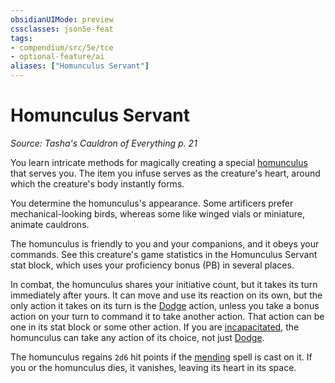 ```yaml
---
obsidianUIMode: preview
cssclasses: json5e-feat
tags:
- compendium/src/5e/tce
- optional-feature/ai
aliases: ["Homunculus Servant"]
---
```

# Homunculus Servant
*Source: Tasha's Cauldron of Everything p. 21*  

You learn intricate methods for magically creating a special [homunculus](5E2014官方资源/bestiary/construct/homunculus-servant-tce.md) that serves you. The item you infuse serves as the creature's heart, around which the creature's body instantly forms.

You determine the homunculus's appearance. Some artificers prefer mechanical-looking birds, whereas some like winged vials or miniature, animate cauldrons.

The homunculus is friendly to you and your companions, and it obeys your commands. See this creature's game statistics in the Homunculus Servant stat block, which uses your proficiency bonus (PB) in several places.

In combat, the homunculus shares your initiative count, but it takes its turn immediately after yours. It can move and use its reaction on its own, but the only action it takes on its turn is the [Dodge](5E2014官方资源/规则/actions.md#Dodge) action, unless you take a bonus action on your turn to command it to take another action. That action can be one in its stat block or some other action. If you are [incapacitated](5E2014官方资源/规则/conditions.md#incapacitated), the homunculus can take any action of its choice, not just [Dodge](5E2014官方资源/规则/actions.md#Dodge).

The homunculus regains `2d6` hit points if the [mending](5E2014官方资源/spells/mending.md) spell is cast on it. If you or the homunculus dies, it vanishes, leaving its heart in its space.